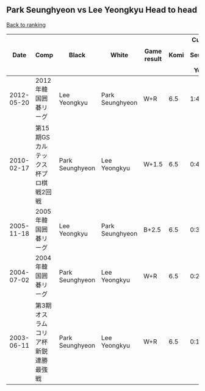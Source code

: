## Park Seunghyeon vs Lee Yeongkyu Head to head

[Back to ranking](../../index.md)




| **Date** | **Comp** | **Black** | **White** | **Game result** | **Komi** | **Cumulative Park Seunghyeon vs Lee Yeongkyu** | **Park Seunghyeon streak** | **Lee Yeongkyu streak** | 
| --- | --- | --- | --- | --- | --- | --- | --- | --- |
| 2012-05-20 | 2012年韓国囲碁リーグ | Lee Yeongkyu | Park Seunghyeon | W+R | 6.5 | 1:4 | 1 | 0 | 
| 2010-02-17 | 第15期GSカルテックス杯プロ棋戦2回戦 | Park Seunghyeon | Lee Yeongkyu | W+1.5 | 6.5 | 0:4 | 0 | 4 | 
| 2005-11-18 | 2005年韓国囲碁リーグ | Lee Yeongkyu | Park Seunghyeon | B+2.5 | 6.5 | 0:3 | 0 | 3 | 
| 2004-07-02 | 2004年韓国囲碁リーグ | Park Seunghyeon | Lee Yeongkyu | W+R | 6.5 | 0:2 | 0 | 2 | 
| 2003-06-11 | 第3期オスラムコリア杯新鋭連勝最強戦 | Park Seunghyeon | Lee Yeongkyu | W+R | 6.5 | 0:1 | 0 | 1 |





